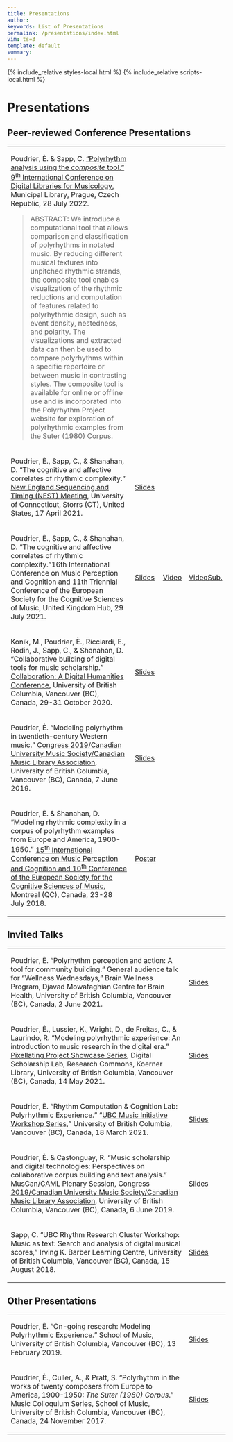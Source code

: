 ```yaml
---
title: Presentations 
author: 
keywords: List of Presentations 
permalink: /presentations/index.html
vim: ts=3
template: default
summary: 
---
```


{% include_relative styles-local.html %}
{% include_relative scripts-local.html %}

# Presentations #


## Peer-reviewed Conference Presentations ##
	
<table>
<tbody>
  <tr>
    <td class="topalign">
	<p>Poudrier, È. &amp; Sapp, C. <a href="https://dl.acm.org/doi/10.1145/3543882.3543890">“Polyrhythm analysis using the <em>composite</em> tool.”</a> <a href="https://dlfm.web.ox.ac.uk/">9<sup>th</sup> International Conference on Digital Libraries for Musicology</a>, Municipal Library, Prague, Czech Republic, 28 July 2022.</p>
	<blockquote>
		<p>ABSTRACT: We introduce a computational tool that allows comparison and classification of polyrhythms in notated music. By reducing different musical textures into unpitched rhythmic strands, the composite tool enables visualization of the rhythmic reductions and computation of features related to polyrhythmic design, such as event density, nestedness, and polarity. The visualizations and extracted data can then be used to compare polyrhythms within a specific repertoire or between music in contrasting styles. The composite tool is available for online or offline use and is incorporated into the Polyrhythm Project website for exploration of polyrhythmic examples from the Suter (1980) Corpus.</p>
	</blockquote></td>
    <td class="topalign"></td>
    <td class="topalign"></td>
    <td class="topalign"></td>
  </tr>
  <tr>
    <td class="topalign">
	  <p>Poudrier, È., Sapp, C., &amp; Shanahan, D. “The cognitive and affective correlates of rhythmic complexity.” <a href="https://musicdynamicslab.uconn.edu/home/nest/">New England Sequencing and Timing (NEST) Meeting</a>, University of Connecticut, Storrs (CT), United States, 17 April 2021.</p></td>
    <td class="topalign"><a class="buttonlink" href="https://drive.google.com/file/d/17_VwWnLdMX-2sJrk1UwxWz2FJo7fQ5bT/view?usp=sharing">Slides</a></td>
    <td class="topalign"></td>
    <td class="topalign"></td>
  </tr>
  <tr>
    <td class="topalign">
	  <p>Poudrier, È., Sapp, C., &amp; Shanahan, D. “The cognitive and affective correlates of rhythmic complexity.”16th International Conference on Music Perception and Cognition and 11th Triennial Conference of the European Society for the Cognitive Sciences of Music, United Kingdom Hub, 29 July 2021.</p></td>
    <td class="topalign"><a class="buttonlink" href="https://drive.google.com/file/d/1VjE2k70_8pjUPDY7vlREcX54J6QNdqF5/view?usp=sharing">Slides</a></td>
    <td class="topalign"><a class="buttonlink" href="https://drive.google.com/file/d/1QK68OVKT_6qm6bQgBqlZHlGGXwt3iM10/view?usp=sharing">Video</a></td>
    <td class="topalign"><a class="buttonlink" href="https://www.youtube.com/watch?v=A8lk36AlfPYforth">VideoSub.</a></td>
  </tr>
  <tr>
    <td class="topalign">
	  <p>Konik, M., Poudrier, È., Ricciardi, E., Rodin, J., Sapp, C., &amp; Shanahan, D. “Collaborative building of digital tools for music scholarship.” <a href="https://dhconference.sites.olt.ubc.ca/">Collaboration: A Digital Humanities Conference</a>, University of British Columbia, Vancouver (BC), Canada, 29-31 October 2020.</p></td>
    <td class="topalign"><a class="buttonlink" href="https://drive.google.com/file/d/1ZAHgiFMKfO8MBrqthm0JXpys1I02m4Dt/view?usp=sharing">Slides</a></td>
    <td class="topalign"></td>
    <td class="topalign"></td>
  </tr>
  <tr>
    <td class="topalign">
	  <p>Poudrier, È. “Modeling polyrhythm in twentieth-century Western music.” <a href="https://muscan.org/events/past-conferences/2019-ubc/">Congress 2019/Canadian University Music Society/Canadian Music Library Association</a>, University of British Columbia, Vancouver (BC), Canada, 7 June 2019.</p></td>
    <td class="topalign"><a class="buttonlink" href="https://drive.google.com/file/d/1M4ic5Uj1pz7ThW855VM-wDMXFx2OPAWu/view?usp=sharing">Slides</a></td>
    <td class="topalign"></td>
    <td class="topalign"></td>
  </tr>
  <tr>
    <td class="topalign">
	  <p>Poudrier, È. &amp; Shanahan, D. “Modeling rhythmic complexity in a corpus of polyrhythm examples from Europe and America, 1900-1950.” <a href="https://music-psychology-conference2018.uni-graz.at/en/about/#:~:text=The%20International%20Conference%20on%20Music%20Perception%20and%20Cognition,Society%20for%20the%20Cognitive%20Sciences%20of%20Music%20%28ESCOM%29.">15<sup>th</sup>  International Conference on Music Perception and Cognition and 10<sup>th</sup> Conference of the European Society for the Cognitive Sciences of Music</a>, Montreal (QC), Canada, 23-28 July 2018.</p></td>
    <td class="topalign"><a class="buttonlink" href="https://drive.google.com/file/d/1tQvN77iFEwHX7wm2ghyoi_wwBaF6roH0/view?usp=sharing">Poster</a></td>
    <td class="topalign"></td>
    <td class="topalign"></td>
  </tr>
	
</tbody>
</table>


## Invited Talks ##

<table>
<tbody>
  <tr>
    <td class="topalign">
	  <p>Poudrier, È. “Polyrhythm perception and action: A tool for community building.” General audience talk for “Wellness Wednesdays,” Brain Wellness Program, Djavad Mowafaghian Centre for Brain Health, University of British Columbia, Vancouver (BC), Canada, 2 June 2021.</p></td>
    <td class="topalign"><a class="buttonlink" href="https://drive.google.com/file/d/19-mLwjCVCP0HeCA4A-9R3SHFgpKstlrV/view?usp=sharing">Slides</a></td>
    <td class="topalign"></td>
    <td class="topalign"></td>
  </tr>
  <tr>
    <td class="topalign">
	  <p>Poudrier, È., Lussier, K., Wright, D., de Freitas, C., &amp; Laurindo, R. “Modeling polyrhythmic experience: An introduction to music research in the digital era.” <a href="https://libcal.library.ubc.ca/calendar/vancouver/pixellating-20210514">Pixellating Project Showcase Series</a>, Digital Scholarship Lab, Research Commons, Koerner Library, University of British Columbia, Vancouver (BC), Canada, 14 May 2021.</p></td>
    <td class="topalign"><a class="buttonlink" href="https://drive.google.com/file/d/1ibEbXf65EfEYjRFxR_OPULJiSvCwOxaa/view?usp=sharing">Slides</a></td>
    <td class="topalign"></td>
    <td class="topalign"></td>
  </tr>
  <tr>
    <td class="topalign">
	  <p>Poudrier, È. “Rhythm Computation &amp; Cognition Lab: Polyrhythmic Experience.” “<a href="https://www.ubcmusicinitiative.com/pastevents">UBC Music Initiative Workshop Series</a>,” University of British Columbia, Vancouver (BC), Canada, 18 March 2021.</p></td>
    <td class="topalign"><a class="buttonlink" href="https://drive.google.com/file/d/1ZXXPwhUyN3XTEqqRLfAmBLWyAJa6eFte/view?usp=sharing">Slides</a></td>
    <td class="topalign"></td>
    <td class="topalign"></td>
  </tr>
  <tr>
    <td class="topalign">
	  <p>Poudrier, È. &amp; Castonguay, R. “Music scholarship and digital technologies: Perspectives on collaborative corpus building and text analysis.” MusCan/CAML Plenary Session, <a href="https://www.caml-acbm.org/en/conference/">Congress 2019/Canadian University Music Society/Canadian Music Library Association</a>, University of British Columbia, Vancouver (BC), Canada, 6 June 2019.</p></td>
    <td class="topalign"><a class="buttonlink" href="https://drive.google.com/file/d/1Sve8IOjYsIq4HHAu2PCi2FKC5xosq4yA/view?usp=sharing">Slides</a></td>
    <td class="topalign"></td>
    <td class="topalign"></td>
  </tr>
  <tr>
    <td class="topalign">
	  <p>Sapp, C. “UBC Rhythm Research Cluster Workshop: Music as text: Search and analysis of digital 
musical scores,” Irving K. Barber Learning Centre, University of British Columbia, Vancouver (BC), 
Canada, 15 August 2018.</p></td>
    <td class="topalign"><a class="buttonlink" href="https://drive.google.com/file/d/110XHF65iLDLn1yqO6CUlQEk1BosQURX8/view?usp=sharing">Slides</a></td>
    <td class="topalign"></td>
    <td class="topalign"></td>
  </tr>

</tbody>
</table>


## Other Presentations ##

<table>
<tbody>
  <tr>
    <td class="topalign">
	  <p>Poudrier, È. “On-going research: Modeling Polyrhythmic Experience.” School of Music, University of British Columbia, Vancouver (BC), 13 February 2019.</p></td>
    <td class="topalign"><a class="buttonlink" href="https://drive.google.com/file/d/1_e9jOCE3F2ynfmHsDzoUqwdzZDjRPsQ1/view?usp=sharing">Slides</a></td>
    <td class="topalign"></td>
    <td class="topalign"></td>
  </tr>
  <tr>
    <td class="topalign">
	  <p>Poudrier, È., Culler, A., &amp; Pratt, S.  “Polyrhythm in the works of twenty composers from Europe to America, 1900-1950: <em>The Suter (1980) Corpus</em>.” Music Colloquium Series, School of Music, University of British Columbia, Vancouver (BC), Canada, 24 November 2017.</p></td>
    <td class="topalign"><a class="buttonlink" href="https://drive.google.com/file/d/1fg9STy0TBi0V-086XvSmTPEWk1nqmq0J/view?usp=sharing">Slides</a></td>
    <td class="topalign"></td>
    <td class="topalign"></td>
  </tr>

</tbody>
</table>
